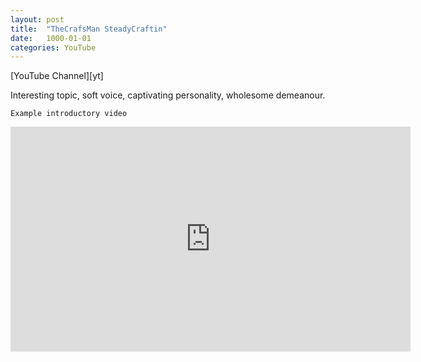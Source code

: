 ```yaml
---
layout: post
title:  "TheCrafsMan SteadyCraftin"
date:   1000-01-01
categories: YouTube
---
```


<script src="https://apis.google.com/js/platform.js"></script>
<div class="g-ytsubscribe" data-channelid="UCzsjHlc0WRwZYwlinsmtM4w" data-layout="full" data-count="default"></div>
[YouTube Channel][yt]
<!-- <br/><br/> -->

Interesting topic, soft voice, captivating personality, wholesome demeanour.
<!-- <iframe width="420" height="315" src="http://www.youtube.com/embed/dQw4w9WgXcQ" frameborder="0" allowfullscreen></iframe> -->
<!-- <iframe src="http://www.youtube.com/embed/?listType=user_uploads&list=UCzsjHlc0WRwZYwlinsmtM4w" width="480" height="400"></iframe> -->

`Example introductory video`
<!-- <iframe width="560" height="315" src="https://www.youtube.com/embed/ktv2mJfgFPs" frameborder="0" allow="accelerometer; autoplay; encrypted-media; gyroscope; picture-in-picture" allowfullscreen></iframe> -->
<iframe id='ivplayer' type='text/html' width='640' height='360'       src='https://www.invidio.us/embed/ktv2mJfgFPs?' frameborder='0'></iframe>

[yt]: https://www.youtube.com/channel/UCzsjHlc0WRwZYwlinsmtM4w 

